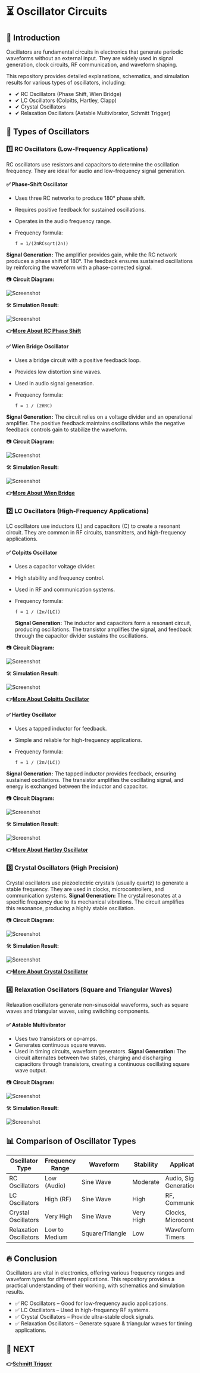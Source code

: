 # ⏳ Oscillator Circuits

## 📢 Introduction

Oscillators are fundamental circuits in electronics that generate periodic waveforms without an external input. They are widely used in signal generation, clock circuits, RF communication, and waveform shaping.

This repository provides detailed explanations, schematics, and simulation results for various types of oscillators, including:

- ✔ RC Oscillators (Phase Shift, Wien Bridge)
- ✔ LC Oscillators (Colpitts, Hartley, Clapp)
- ✔ Crystal Oscillators
- ✔ Relaxation Oscillators (Astable Multivibrator, Schmitt Trigger)

## 🔄 Types of Oscillators

### 1️⃣ RC Oscillators (Low-Frequency Applications)

RC oscillators use resistors and capacitors to determine the oscillation frequency. They are ideal for audio and low-frequency signal generation.

#### ✅ Phase-Shift Oscillator
- Uses three RC networks to produce 180° phase shift.
- Requires positive feedback for sustained oscillations.
- Operates in the audio frequency range.
- Frequency formula:
  
  ```
  f = 1/(2πRCsqrt(2n))
  ```
**Signal Generation:**
The amplifier provides gain, while the RC network produces a phase shift of 180°. The feedback ensures sustained oscillations by reinforcing the waveform with a phase-corrected signal.

📷 **Circuit Diagram:**

![Screenshot](https://github.com/user-attachments/assets/0dc63847-7a48-48bb-887d-d1b1973c2d9d)

🛠 **Simulation Result:**

![Screenshot](https://github.com/user-attachments/assets/ee40bbe7-ad26-4133-a927-4f796e51cd7d)

**👉[More About RC Phase Shift](https://www.electronics-tutorials.ws/oscillator/rc_oscillator.html)**

#### ✅ Wien Bridge Oscillator
- Uses a bridge circuit with a positive feedback loop.
- Provides low distortion sine waves.
- Used in audio signal generation.
- Frequency formula:
  
  ```
  f = 1 / (2πRC)
  ```
**Signal Generation:**
The circuit relies on a voltage divider and an operational amplifier. The positive feedback maintains oscillations while the negative feedback controls gain to stabilize the waveform.

📷 **Circuit Diagram:**

![Screenshot](https://github.com/user-attachments/assets/6f1a378e-f9c6-400d-abaa-ab5533fe2e3d)

🛠 **Simulation Result:**

![Screenshot](https://github.com/user-attachments/assets/f85a565d-0f92-4dff-8498-3bc33a43e069)

**👉[More About Wien Bridge](https://www.electronics-tutorials.ws/oscillator/wien_bridge.html)**

### 2️⃣ LC Oscillators (High-Frequency Applications)

LC oscillators use inductors (L) and capacitors (C) to create a resonant circuit. They are common in RF circuits, transmitters, and high-frequency applications.

#### ✅ Colpitts Oscillator
- Uses a capacitor voltage divider.
- High stability and frequency control.
- Used in RF and communication systems.
- Frequency formula:
  
  ```
  f = 1 / (2π√(LC))
  ```
  **Signal Generation:**
The inductor and capacitors form a resonant circuit, producing oscillations. The transistor amplifies the signal, and feedback through the capacitor divider sustains the oscillations.


📷 **Circuit Diagram:**

![Screenshot](https://github.com/user-attachments/assets/5390fd31-8259-4651-91d8-b748c94aa8d4)

🛠 **Simulation Result:**

![Screenshot](https://github.com/user-attachments/assets/92812dc9-56cc-4078-8ffe-3d69ef664489)

**👉[More About Colpitts Oscillator](https://www.electronics-tutorials.ws/oscillator/colpitts.html)**

#### ✅ Hartley Oscillator
- Uses a tapped inductor for feedback.
- Simple and reliable for high-frequency applications.
- Frequency formula:
  
  ```
  f = 1 / (2π√(LC))
  ```
**Signal Generation:**
The tapped inductor provides feedback, ensuring sustained oscillations. The transistor amplifies the oscillating signal, and energy is exchanged between the inductor and capacitor.

📷 **Circuit Diagram:**

![Screenshot](https://github.com/user-attachments/assets/8786a4a7-555c-4e43-a462-a98e0df19ac3)

🛠 **Simulation Result:**

![Screenshot](https://github.com/user-attachments/assets/3e294bae-a8a9-4715-abd6-c3f408ce9ae5)

**👉[More About Hartley Oscillator](https://www.electronics-tutorials.ws/oscillator/hartley.html)**

### 3️⃣ Crystal Oscillators (High Precision)

Crystal oscillators use piezoelectric crystals (usually quartz) to generate a stable frequency. They are used in clocks, microcontrollers, and communication systems.
**Signal Generation:**
The crystal resonates at a specific frequency due to its mechanical vibrations. The circuit amplifies this resonance, producing a highly stable oscillation.

📷 **Circuit Diagram:**

![Screenshot](https://github.com/user-attachments/assets/d087a944-4aa9-44da-894b-f7903bf859d5)

🛠 **Simulation Result:**

![Screenshot](https://github.com/user-attachments/assets/0213dc2e-a270-4f6a-a8ad-8250eed67ab8)

**👉[More About Crystal Oscillator](https://www.electronics-tutorials.ws/oscillator/crystal.html)**
### 4️⃣ Relaxation Oscillators (Square and Triangular Waves)

Relaxation oscillators generate non-sinusoidal waveforms, such as square waves and triangular waves, using switching components.

#### ✅ Astable Multivibrator
- Uses two transistors or op-amps.
- Generates continuous square waves.
- Used in timing circuits, waveform generators.
**Signal Generation:**
The circuit alternates between two states, charging and discharging capacitors through transistors, creating a continuous oscillating square wave output.

📷 **Circuit Diagram:**

![Screenshot](https://github.com/user-attachments/assets/3f5a83bb-3678-469b-95a3-9f507be0dc32)

🛠 **Simulation Result:**

![Screenshot](https://github.com/user-attachments/assets/05c3b994-6684-4aaf-b384-9df277035917)


## 📊 Comparison of Oscillator Types

| Oscillator Type       | Frequency Range | Waveform      | Stability      | Applications                |
|-----------------------|----------------|--------------|---------------|-----------------------------|
| RC Oscillators        | Low (Audio)     | Sine Wave    | Moderate      | Audio, Signal Generation    |
| LC Oscillators        | High (RF)       | Sine Wave    | High          | RF, Communication           |
| Crystal Oscillators   | Very High       | Sine Wave    | Very High     | Clocks, Microcontrollers    |
| Relaxation Oscillators| Low to Medium   | Square/Triangle | Low       | Waveform Gen., Timers       |

## 🔥 Conclusion

Oscillators are vital in electronics, offering various frequency ranges and waveform types for different applications. This repository provides a practical understanding of their working, with schematics and simulation results.

- ✅ RC Oscillators – Good for low-frequency audio applications.
- ✅ LC Oscillators – Used in high-frequency RF systems.
- ✅ Crystal Oscillators – Provide ultra-stable clock signals.
- ✅ Relaxation Oscillators – Generate square & triangular waves for timing applications.


## 🔹 NEXT  
**👉[Schmitt Trigger](../Schmitt_trigger)**
